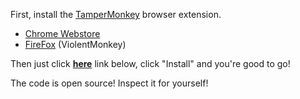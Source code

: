 First, install the [TamperMonkey](https://www.tampermonkey.net/) browser extension.
- [Chrome Webstore](https://chrome.google.com/webstore/detail/tampermonkey/dhdgffkkebhmkfjojejmpbldmpobfkfo?hl=en)
 - [FireFox](https://addons.mozilla.org/en-US/firefox/addon/violentmonkey/) (ViolentMonkey)

Then just click **[here](https://raw.githubusercontent.com/roshyrowe/UKplace/main/userscript.user.js)** link below, click "Install" and you're good to go!

The code is open source! Inspect it for yourself!
